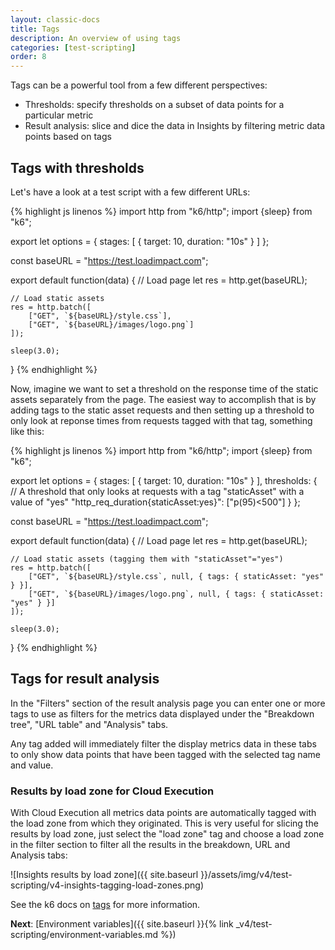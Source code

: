 ```yaml
---
layout: classic-docs
title: Tags
description: An overview of using tags
categories: [test-scripting]
order: 8
---
```


Tags can be a powerful tool from a few different perspectives:

- Thresholds: specify thresholds on a subset of data points for a particular metric
- Result analysis: slice and dice the data in Insights by filtering metric data points based on tags

## Tags with thresholds
Let's have a look at a test script with a few different URLs:

{% highlight js linenos %}
import http from "k6/http";
import {sleep} from "k6";

export let options = {
    stages: [
        { target: 10, duration: "10s" }
    ]
};

const baseURL = "https://test.loadimpact.com";

export default function(data) {
    // Load page
    let res = http.get(baseURL);

    // Load static assets
    res = http.batch([
        ["GET", `${baseURL}/style.css`],
        ["GET", `${baseURL}/images/logo.png`]
    ]);

    sleep(3.0);
}
{% endhighlight %}

Now, imagine we want to set a threshold on the response time of the static assets separately from the page. The easiest way to accomplish that is by adding tags to the static asset requests and then setting up a threshold to only look at reponse times from requests tagged with that tag, something like this:

{% highlight js linenos %}
import http from "k6/http";
import {sleep} from "k6";

export let options = {
    stages: [
        { target: 10, duration: "10s" }
    ],
    thresholds: {
        // A threshold that only looks at requests with a tag "staticAsset" with a value of "yes"
        "http_req_duration{staticAsset:yes}": ["p(95)<500"]
    }
};

const baseURL = "https://test.loadimpact.com";

export default function(data) {
    // Load page
    let res = http.get(baseURL);

    // Load static assets (tagging them with "staticAsset"="yes")
    res = http.batch([
        ["GET", `${baseURL}/style.css`, null, { tags: { staticAsset: "yes" } }],
        ["GET", `${baseURL}/images/logo.png`, null, { tags: { staticAsset: "yes" } }]
    ]);

    sleep(3.0);
}
{% endhighlight %}

## Tags for result analysis

In the "Filters" section of the result analysis page you can enter one or more tags to use as filters for the metrics data displayed under the "Breakdown tree", "URL table" and "Analysis" tabs.

Any tag added will immediately filter the display metrics data in these tabs to only show data points that have been tagged with the selected tag name and value.

### Results by load zone for Cloud Execution

With Cloud Execution all metrics data points are automatically tagged with the load zone from which they originated. This is very useful for slicing the results by load zone, just select the "load zone" tag and choose a load zone in the filter section to filter all the results in the breakdown, URL and Analysis tabs:

![Insights results by load zone]({{ site.baseurl }}/assets/img/v4/test-scripting/v4-insights-tagging-load-zones.png)

See the k6 docs on [tags](https://docs.k6.io/docs/tags-and-groups) for more information.

**Next**: [Environment variables]({{ site.baseurl }}{% link _v4/test-scripting/environment-variables.md %})

